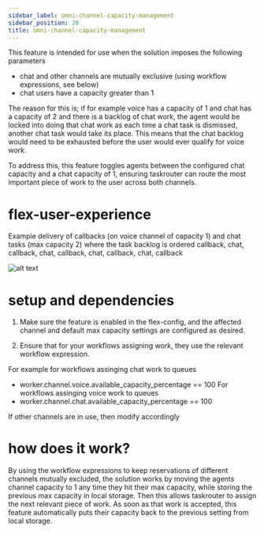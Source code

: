 ```yaml
---
sidebar_label: omni-channel-capacity-management
sidebar_position: 20
title: omni-channel-capacity-management
---
```


This feature is intended for use when the solution imposes the following parameters

- chat and other channels are mutually exclusive (using workflow expressions, see below)
- chat users have a capacity greater than 1

The reason for this is; if for example voice has a capacity of 1 and chat has a capacity of 2 and there is a backlog of chat work, the agent would be locked into doing that chat work as each time a chat task is dismissed, another chat task would take its place. This means that the chat backlog would
need to be exhausted before the user would ever qualify for voice work.

To address this, this feature toggles agents between the configured chat capacity and a chat capacity of 1, ensuring taskrouter can route the most important piece of work to the user across both channels.

# flex-user-experience

Example delivery of callbacks (on voice channel of capacity 1) and chat tasks (max capacity 2) where the task backlog is ordered callback, chat, callback, chat, callback, chat, callback, chat, callback

![alt text](/img/f2/omni-channel-capacity-management/flex-user-experience-omni-channel-capacity-management.gif)

# setup and dependencies

1. Make sure the feature is enabled in the flex-config, and the affected channel and default max capacity settings are configured as desired.

2. Ensure that for your workflows assigning work, they use the relevant workflow expression.

For example for workflows assinging chat work to queues

- worker.channel.voice.available_capacity_percentage == 100
  For workflows assinging voice work to queues
- worker.channel.chat.available_capacity_percentage == 100

If other channels are in use, then modify accordingly

# how does it work?

By using the workflow expressions to keep reservations of different channels mutually excluded, the solution works by moving the agents channel capacity to 1 any time they hit their max capacity, while storing the previous max capacity in local storage. Then this allows taskrouter to assign the next relevant piece of work. As soon as that work is accepted, this feature automatically puts their capacity back to the previous setting from local storage.
